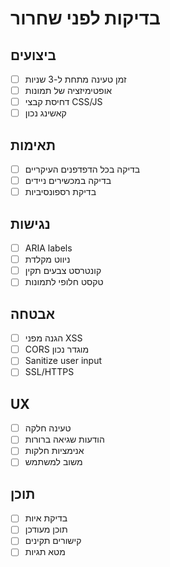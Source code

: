 # בדיקות לפני שחרור

## ביצועים

- [ ] זמן טעינה מתחת ל-3 שניות
- [ ] אופטימיזציה של תמונות
- [ ] דחיסת קבצי CSS/JS
- [ ] קאשינג נכון

## תאימות

- [ ] בדיקה בכל הדפדפנים העיקריים
- [ ] בדיקה במכשירים ניידים
- [ ] בדיקת רספונסיביות

## נגישות

- [ ] ARIA labels
- [ ] ניווט מקלדת
- [ ] קונטרסט צבעים תקין
- [ ] טקסט חלופי לתמונות

## אבטחה

- [ ] הגנה מפני XSS
- [ ] CORS מוגדר נכון
- [ ] Sanitize user input
- [ ] SSL/HTTPS

## UX

- [ ] טעינה חלקה
- [ ] הודעות שגיאה ברורות
- [ ] אנימציות חלקות
- [ ] משוב למשתמש

## תוכן

- [ ] בדיקת איות
- [ ] תוכן מעודכן
- [ ] קישורים תקינים
- [ ] מטא תגיות
